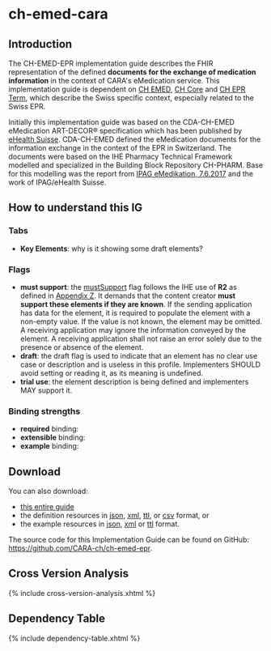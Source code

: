 # ch-emed-cara

## Introduction

The CH-EMED-EPR implementation guide describes the FHIR representation of the defined **documents for the exchange of medication information** in the context of CARA's eMedication service.
This implementation guide is dependent on [CH EMED](http://fhir.ch/ig/ch-emed/index.html), [CH Core](http://fhir.ch/ig/ch-core/index.html) and [CH EPR Term](http://fhir.ch/ig/ch-epr-term/index.html), which describe the Swiss specific context, especially related to the Swiss EPR.

Initially this implementation guide was based on the CDA-CH-EMED eMedication ART-DECOR® specification which has been published by [eHealth Suisse](https://www.e-health-suisse.ch/en/home.html).
CDA-CH-EMED defined the eMedication documents for the information exchange in the context of the EPR in Switzerland.
The documents were based on the IHE Pharmacy Technical Framework modelled and specialized in the Building Block Repository CH-PHARM.
Base for this modelling was the report from [IPAG eMedikation, 7.6.2017](https://www.e-health-suisse.ch/fileadmin/user_upload/Dokumente/2017/D/170607_Bericht_eMedikation_IPAG.pdf) and the work of IPAG/eHealth Suisse.

## How to understand this IG

### Tabs

- **Key Elements**: why is it showing some draft elements?

### Flags

- **must support**: the [mustSupport](https://www.hl7.org/fhir/profiling.html#mustsupport) flag follows the IHE use of **R2** as defined in [Appendix Z](https://profiles.ihe.net/ITI/TF/Volume2/ch-Z.html#z.10-profiling-conventions-for-constraints-on-fhir). It demands that the content creator **must support these elements if they are known**. If the sending application has data for the element, it is required to populate the element with a non-empty value. If the value is not known, the element may be omitted. A receiving application may ignore the information conveyed by the element. A receiving application shall not raise an error solely due to the presence or absence of the element.
- **draft**: the draft flag is used to indicate that an element has no clear use case or description and is useless in this profile. Implementers SHOULD avoid setting or reading it, as its meaning is undefined.
- **trial use**: the element description is being defined and implementers MAY support it. 

### Binding strengths

- **required** binding:
- **extensible** binding:
- **example** binding:

## Download

You can also download:

- [this entire guide](full-ig.zip)
- the definition resources in [json](definitions.json.zip), [xml](definitions.xml.zip), [ttl](definitions.ttl.zip), or [csv](csvs.zip) format, or
- the example resources in [json](examples.json.zip), [xml](examples.xml.zip) or [ttl](examples.ttl.zip) format.

The source code for this Implementation Guide can be found on GitHub: https://github.com/CARA-ch/ch-emed-epr.

## Cross Version Analysis

{% include cross-version-analysis.xhtml %}

## Dependency Table

{% include dependency-table.xhtml %}
